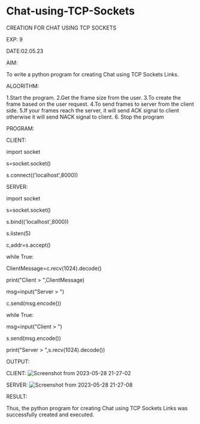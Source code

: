 # Chat-using-TCP-Sockets

CREATION FOR CHAT USING TCP SOCKETS

EXP: 9

DATE:02.05.23

AIM:

To write a python program for creating Chat using TCP Sockets Links.

ALGORITHM:

1.Start the program.
2.Get the frame size from the user.
3.To create the frame based on the user request.
4.To send frames to server from the client side.
5.If your frames reach the server, it will send ACK signal to client otherwise it
will send NACK signal to client.
6. Stop the program

PROGRAM:

CLIENT:

import socket

s=socket.socket()

s.connect(('localhost',8000))

SERVER:

import socket

s=socket.socket()

s.bind(('localhost',8000))

s.listen(5)

c,addr=s.accept()

while True:

ClientMessage=c.recv(1024).decode()

print("Client > ",ClientMessage)

msg=input("Server > ")

c.send(msg.encode())

while True:

msg=input("Client > ")

s.send(msg.encode())

print("Server > ",s.recv(1024).decode())

OUTPUT:

CLIENT:
![Screenshot from 2023-05-28 21-27-02](https://github.com/Harsayazheni/Chat-using-TCP-Sockets/assets/118708467/4cd4ddb5-9255-42b3-86dc-290edc2d1150)

SERVER:
![Screenshot from 2023-05-28 21-27-08](https://github.com/Harsayazheni/Chat-using-TCP-Sockets/assets/118708467/816b0e5b-bfa9-4d6e-a0fe-86afb4776120)

RESULT:

Thus, the python program for creating Chat using TCP Sockets Links was successfully
created and executed.

